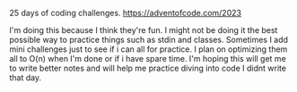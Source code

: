  25 days of coding challenges.
https://adventofcode.com/2023

I'm doing this because I think they're fun. 
I might not be doing it the best possible way to practice things such as stdin and classes. 
Sometimes I add mini challenges just to see if i can all for practice.
I plan on optimizing them all to O(n) when I'm done or if i have spare time. I'm hoping this will get me to write better notes and will help me practice diving into code I didnt write that day.